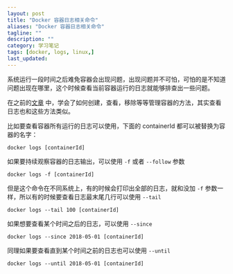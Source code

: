 ```yaml
---
layout: post
title: "Docker 容器日志相关命令"
aliases: "Docker 容器日志相关命令"
tagline: ""
description: ""
category: 学习笔记
tags: [docker, logs, linux,]
last_updated:
---
```


系统运行一段时间之后难免容器会出现问题，出现问题并不可怕，可怕的是不知道问题出现在哪里，这个时候查看当前容器运行的日志就能够排查出一些问题。

在之前的[文章](/post/2017/07/docker-introduction.html) 中，学会了如何创建，查看，移除等等管理容器的方法，其实查看日志也和这些方法类似。

比如要查看容器所有运行的日志可以使用，下面的 containerId 都可以被替换为容器的名字：

    docker logs [containerId]

如果要持续观察容器的日志输出，可以使用 `-f` 或者 `--follow` 参数

    docker logs -f [containerId]

但是这个命令在不同系统上，有的时候会打印出全部的日志，就和没加 `-f` 参数一样，所以有的时候要查看日志最末尾几行可以使用 `--tail`

    docker logs --tail 100 [containerId]

如果想要查看某个时间之后的日志，可以使用 `--since`

    docker logs --since 2018-05-01 [containerId]

同理如果要查看直到某个时间之前的日志也可以使用 `--until`

    docker logs --until 2018-05-01 [containerId]

